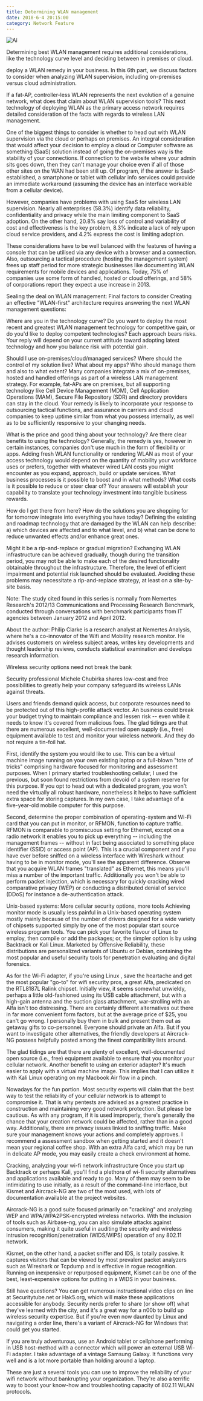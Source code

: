 ```yaml
---
title: Determining WLAN management
date: 2018-6-4 20:15:00
category: Network Feature
---
```


![Ai](https://thenewbleacherbums.com/content/images/6.jpg)

Determining best WLAN management requires additional considerations, like the technology curve level and deciding between in premises or cloud.

deploy a WLAN remedy in your business. In this 6th part, we discuss factors to consider when analyzing WLAN supervision, including on-premises versus cloud administration.


If a fat-AP, controller-less WLAN represents the next evolution of a genuine network, what does that claim about WLAN supervision tools? This next technology of deploying WLAN as the primary access network requires detailed consideration of the facts with regards to wireless LAN management.

One of the biggest things to consider is whether to head out with WLAN supervision via the cloud or perhaps on premises. An integral consideration that would affect your decision to employ a cloud or Computer software as something (SaaS) solution instead of going the on-premises way is the stability of your connections. If connection to the website where your admin sits goes down, then they can't manage your choice even if all of those other sites on the WAN had been still up. Of program, if the answer is SaaS-established, a smartphone or tablet with cellular info services could provide an immediate workaround (assuming the device has an interface workable from a cellular device).

However, companies have problems with using SaaS for wireless LAN supervision. Nearly all enterprises (58.3%) identify data reliability, confidentiality and privacy while the main limiting component to SaaS adoption. On the other hand, 20.8% say loss of control and variability of cost and effectiveness is the key problem, 8.3% indicate a lack of rely upon cloud service providers, and 4.2% express the cost is limiting adoption.

These considerations have to be well balanced with the features of having a console that can be utilised via any device with a browser and a connection. Also, outsourcing a tactical procedure (hosting the management system) frees up staff period for more strategic businesses like documenting WLAN requirements for mobile devices and applications. Today, 75% of companies use some form of handled, hosted or cloud offerings, and 58% of corporations report they expect a use increase in 2013.

Sealing the deal on WLAN management: Final factors to consider
Creating an effective "WLAN-first" architecture requires answering the next WLAN management questions:

Where are you in the technology curve?
Do you want to deploy the most recent and greatest WLAN management technology for competitive gain, or do you'd like to deploy competent technologies? Each approach bears risks. Your reply will depend on your current attitude toward adopting latest technology and how you balance risk with potential gain.

Should I use on-premises/cloud/managed services?
Where should the control of my solution live? What about my apps? Who should manage them and also to what extent? Many companies integrate a mix of on-premises, hosted and handled offerings as part of a wireless LAN management strategy. For example, fat-APs are on premises, but all supporting technology like Cell Device Management (MDM), Cell Application Operations (MAM), Secure File Repository (SDR) and directory providers can stay in the cloud. Your remedy is likely to incorporate your response to outsourcing tactical functions, and assurance in carriers and cloud companies to keep uptime similar from what you possess internally, as well as to be sufficiently responsive to your changing needs.

What is the price and good thing about your technology?
Are there clear benefits to using the technology? Generally, the remedy is yes, however in certain instances, companies don't use much in the form of flexibility or apps. Adding fresh WLAN functionality or rendering WLAN as most of your access technology would depend on the quantity of mobility your workforce uses or prefers, together with whatever wired LAN costs you might encounter as you expand, approach, build or update services. What business processes is it possible to boost and in what methods? What costs is it possible to reduce or steer clear of? Your answers will establish your capability to translate your technology investment into tangible business rewards.

How do I get there from here?
How do the solutions you are shopping for for tomorrow integrate into everything you have today? Defining the existing and roadmap technology that are damaged by the WLAN can help describe: a) which devices are affected and to what level, and b) what can be done to reduce unwanted effects and/or enhance great ones.

Might it be a rip-and-replace or gradual migration? Exchanging WLAN infrastructure can be achieved gradually, though during the transition period, you may not be able to make each of the desired functionality obtainable throughout the infrastructure. Therefore, the level of efficient impairment and potential risk launched should be evaluated. Avoiding these problems may necessitate a rip-and-replace strategy, at least on a site-by-site basis.

Note: The study cited found in this series is normally from Nemertes Research's 2012/13 Communications and Processing Research Benchmark, conducted through conversations with benchmark participants from IT agencies between January 2012 and April 2012.

About the author:
Philip Clarke is a research analyst at Nemertes Analysis, where he's a co-innovator of the Wifi and Mobility research monitor. He advises customers on wireless subject areas, writes key developments and thought leadership reviews, conducts statistical examination and develops research information.

Wireless security options need not break the bank

Security professional Michele Chubirka shares low-cost and free possibilities to greatly help your company safeguard its wireless LANs against threats.

Users and friends demand quick access, but corporate resources need to be protected out of this high-profile attack vector. An business could break your budget trying to maintain compliance and lessen risk -- even while it needs to know it's covered from malicious foes. The glad tidings are that there are numerous excellent, well-documented open supply (i.e., free) equipment available to test and monitor your wireless network. And they do not require a tin-foil hat.

First, identify the system you would like to use. This can be a virtual machine image running on your own existing laptop or a full-blown "tote of tricks" comprising hardware focused for monitoring and assessment purposes. When I primary started troubleshooting cellular, I used the previous, but soon found restrictions from devoid of a system reserve for this purpose. If you opt to head out with a dedicated program, you won't need the virtually all robust hardware, nonetheless it helps to have sufficient extra space for storing captures. In my own case, I take advantage of a five-year-old mobile computer for this purpose.

Second, determine the proper combination of operating-system and Wi-Fi card that you can put in monitor, or RFMON, function to capture traffic. RFMON is comparable to promiscuous setting for Ethernet, except on a radio network it enables you to pick up everything -- including the management frames -- without in fact being associated to something place identifier (SSID) or access point (AP). This is a crucial component and if you have ever before sniffed on a wireless interface with Wireshark without having to be in monitor mode, you'll see the apparent difference. Observe that you acquire WLAN frames "translated" as Ethernet, this means you'll miss a number of the important traffic. Additionally you won't be able to perform packet injection, which is necessary for quickly cracking wired comparative privacy (WEP) or conducting a distributed denial of service (DDoS) for instance a de-authentication attack.

Unix-based systems: More cellular security options, more tools
Achieving monitor mode is usually less painful in a Unix-based operating system mostly mainly because of the number of drivers designed for a wide variety of chipsets supported simply by one of the most popular start source wireless program tools. You can pick your favorite flavour of Linux to employ, then compile or add the packages; or, the simpler option is by using Backtrack or Kali Linux. Marketed by Offensive Reliability, these distributions are personalized variants of Ubuntu or Debian, containing the most popular and useful security tools for penetration evaluating and digital forensics.

As for the Wi-Fi adapter, if you're using Linux , save the heartache and get the most popular "go-to" for wifi security pros, a great Alfa, predicated on the RTL8187L Ralink chipset. Initially view, it seems somewhat unwieldy, perhaps a little old-fashioned using its USB cable attachment, but with a high-gain antenna and the suction glass attachment, war-strolling with an Alfa isn't too distressing. There are certainly different alternatives out there in far more convenient form factors, but at the average price of $25, you can't go wrong. I personally buy them in bulk and present them out as getaway gifts to co-personnel. Everyone should private an Alfa. But if you want to investigate other alternatives, the friendly developers at Aircrack-NG possess helpfully posted among the finest compatibility lists around.

The glad tidings are that there are plenty of excellent, well-documented open source (i.e., free) equipment available to ensure that you monitor your cellular network.
Another benefit to using an exterior adapter? It's much easier to apply with a virtual machine image. This implies that I can utilize it with Kali Linux operating on my Macbook Air flow in a pinch.

Nowadays for the fun portion. Most security experts will claim that the best way to test the reliability of your cellular network is to attempt to compromise it. That is why pentests are advised as a greatest practice in construction and maintaining very good network protection. But please be cautious. As with any program, if it is used improperly, there's generally the chance that your creation network could be affected, rather than in a good way. Additionally, there are privacy issues linked to sniffing traffic. Make sure your management knows your actions and completely approves. I recommend a assessment sandbox when getting started and it doesn't mean your regional coffee shop. With an extra Alfa card, which may be run in delicate AP mode, you may easily create a check environment at home.

Cracking, analyzing your wi-fi network infrastructure
Once you start up Backtrack or perhaps Kali, you'll find a plethora of wi-fi security alternatives and applications available and ready to go. Many of them may seem to be intimidating to use initially, as a result of the command-line interface, but Kismet and Aircrack-NG are two of the most used, with lots of documentation available at the project websites.

Aircrack-NG is a good suite focused primarily on "cracking" and analyzing WEP and WPA/WPA2PSK-encrypted wireless networks. With the inclusion of tools such as Airbase-ng, you can also simulate attacks against consumers, making it quite useful in auditing the security and wireless intrusion recognition/penetration (WIDS/WIPS) operation of any 802.11 network.

Kismet, on the other hand, a packet sniffer and IDS, is totally passive. It captures visitors that can be viewed by most prevalent packet analyzers such as Wireshark or Tcpdump and is effective in rogue recognition. Running on inexpensive or repurposed equipment, Kismet can be one of the best, least-expensive options for putting in a WIDS in your business.

Still have questions? You can get numerous instructional video clips on line at Securitytube.net or Hak5.org, which will make these applications accessible for anybody. Security nerds prefer to share (or show off) what they've learned with the city, and it's a great way for a n00b to build up wireless security expertise. But if you're even now daunted by Linux and navigating a order line, there's a variant of Aircrack-NG for Windows that could get you started.

If you are truly adventurous, use an Android tablet or cellphone performing in USB host-method with a connector which will power an external USB Wi-Fi adapter. I take advantage of a vintage Samsung Galaxy. It functions very well and is a lot more portable than holding around a laptop.

These are just a several tools you can use to improve the reliability of your wifi network without bankrupting your organization. They're also a terrific way to boost your know-how and troubleshooting capacity of 802.11 WLAN protocols.